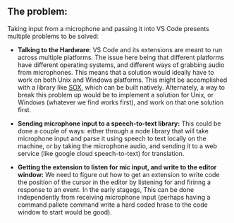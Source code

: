 ## The problem:

Taking input from a microphone and passing it into VS Code presents multiple problems to be solved:

* **Talking to the Hardware**: VS Code and its extensions are meant to run across multiple platforms. The issue here being that different platforms have different operating systems, and different ways of grabbing audio from microphones. This means that a solution would ideally have to work on both Unix and Windows platforms. This might be accomplished with a library like [SOX](), which can be built natively. Alternately, a way to break this problem up would be to implement a solution for Unix, or Windows (whatever we find works first), and work on that one solution first.

* **Sending microphone input to a speech-to-text library:** This could be done a couple of ways: either through a node library that will take microphone input and parse it using speech to text locally on the machine, or by taking the microphone audio, and sending it to a web service (like google cloud speech-to-text) for translation.

* **Getting  the extension to listen for mic input, and write to the editor window:** We need to figure out how to get an extension to write code the position of the cursor in the editor by listening for and firinng a response to an event. In the early stagegs, This can be done independently from receiving microphone input (perhaps having a command pallete command write a hard coded hrase to the code window to start would be good).